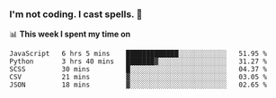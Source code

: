 ### I'm not coding. I cast spells. 🎩

📊 **This week I spent my time on**
<!--START_SECTION:waka-->
```text
JavaScript   6 hrs 5 mins    █████████████░░░░░░░░░░░░   51.95 % 
Python       3 hrs 40 mins   ███████▓░░░░░░░░░░░░░░░░░   31.27 % 
SCSS         30 mins         █░░░░░░░░░░░░░░░░░░░░░░░░   04.37 % 
CSV          21 mins         ▓░░░░░░░░░░░░░░░░░░░░░░░░   03.05 % 
JSON         18 mins         ▓░░░░░░░░░░░░░░░░░░░░░░░░   02.65 % 
```
<!--END_SECTION:waka-->
